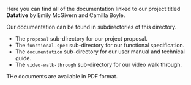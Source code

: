 Here you can find all of the documentation linked to our project titled **Datative** by Emily McGivern and Camilla Boyle.


Our documentation can be found in subdirectories of this directory.

- The `proposal` sub-directory for our project proposal.
- The `functional-spec` sub-directory for our functional specification.
- The `documentation` sub-directory for our user manual and technical guide.
- The `video-walk-through` sub-directory for our video walk through.

THe documents are available in PDF format.